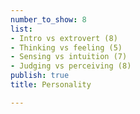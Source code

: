 ```yaml
---
number_to_show: 8
list:
- Intro vs extrovert (8)
- Thinking vs feeling (5)
- Sensing vs intuition (7)
- Judging vs perceiving (8)
publish: true
title: Personality

---
```

